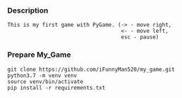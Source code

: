 ### Description
```
This is my first game with PyGame. (-> - move right,
                                    <- - move left,
                                    esc - pause)
```

### Prepare My_Game
```
git clone https://github.com/iFunnyMan520/my_game.git
python3.7 -m venv venv 
source venv/bin/activate
pip install -r requirements.txt
```